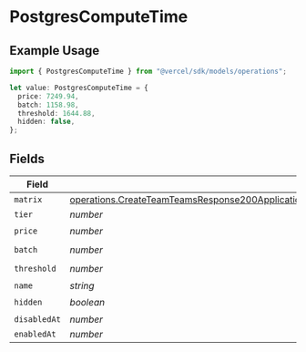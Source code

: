 # PostgresComputeTime

## Example Usage

```typescript
import { PostgresComputeTime } from "@vercel/sdk/models/operations";

let value: PostgresComputeTime = {
  price: 7249.94,
  batch: 1158.98,
  threshold: 1644.88,
  hidden: false,
};
```

## Fields

| Field                                                                                                                                                                                                                                        | Type                                                                                                                                                                                                                                         | Required                                                                                                                                                                                                                                     | Description                                                                                                                                                                                                                                  |
| -------------------------------------------------------------------------------------------------------------------------------------------------------------------------------------------------------------------------------------------- | -------------------------------------------------------------------------------------------------------------------------------------------------------------------------------------------------------------------------------------------- | -------------------------------------------------------------------------------------------------------------------------------------------------------------------------------------------------------------------------------------------- | -------------------------------------------------------------------------------------------------------------------------------------------------------------------------------------------------------------------------------------------- |
| `matrix`                                                                                                                                                                                                                                     | [operations.CreateTeamTeamsResponse200ApplicationJSONResponseBodyBillingInvoiceItemsPostgresComputeTimeMatrix](../../models/operations/createteamteamsresponse200applicationjsonresponsebodybillinginvoiceitemspostgrescomputetimematrix.md) | :heavy_minus_sign:                                                                                                                                                                                                                           | N/A                                                                                                                                                                                                                                          |
| `tier`                                                                                                                                                                                                                                       | *number*                                                                                                                                                                                                                                     | :heavy_minus_sign:                                                                                                                                                                                                                           | N/A                                                                                                                                                                                                                                          |
| `price`                                                                                                                                                                                                                                      | *number*                                                                                                                                                                                                                                     | :heavy_check_mark:                                                                                                                                                                                                                           | N/A                                                                                                                                                                                                                                          |
| `batch`                                                                                                                                                                                                                                      | *number*                                                                                                                                                                                                                                     | :heavy_check_mark:                                                                                                                                                                                                                           | N/A                                                                                                                                                                                                                                          |
| `threshold`                                                                                                                                                                                                                                  | *number*                                                                                                                                                                                                                                     | :heavy_check_mark:                                                                                                                                                                                                                           | N/A                                                                                                                                                                                                                                          |
| `name`                                                                                                                                                                                                                                       | *string*                                                                                                                                                                                                                                     | :heavy_minus_sign:                                                                                                                                                                                                                           | N/A                                                                                                                                                                                                                                          |
| `hidden`                                                                                                                                                                                                                                     | *boolean*                                                                                                                                                                                                                                    | :heavy_check_mark:                                                                                                                                                                                                                           | N/A                                                                                                                                                                                                                                          |
| `disabledAt`                                                                                                                                                                                                                                 | *number*                                                                                                                                                                                                                                     | :heavy_minus_sign:                                                                                                                                                                                                                           | N/A                                                                                                                                                                                                                                          |
| `enabledAt`                                                                                                                                                                                                                                  | *number*                                                                                                                                                                                                                                     | :heavy_minus_sign:                                                                                                                                                                                                                           | N/A                                                                                                                                                                                                                                          |